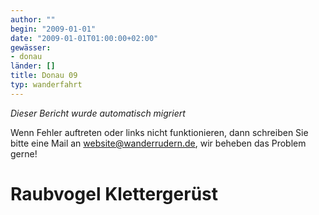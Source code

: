 ```yaml
---
author: ""
begin: "2009-01-01"
date: "2009-01-01T01:00:00+02:00"
gewässer:
- donau
länder: []
title: Donau 09
typ: wanderfahrt
---
```



*Dieser Bericht wurde automatisch migriert*

Wenn Fehler auftreten oder links nicht funktionieren, dann schreiben Sie bitte eine Mail an website@wanderrudern.de, wir beheben das Problem gerne!



# Raubvogel Klettergerüst


